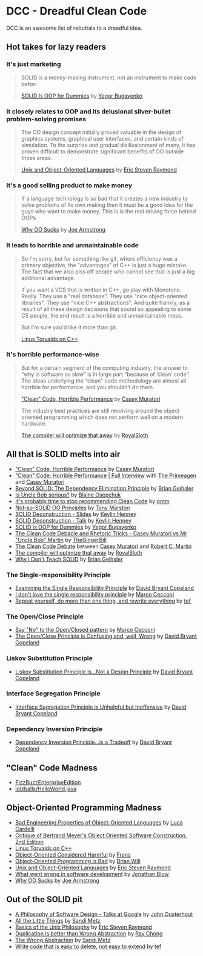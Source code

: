 # DCC - Dreadful Clean Code

DCC is an awesome list of rebuttals to a dreadful idea.

## Hot takes for lazy readers

### It's just marketing

> SOLID is a money-making instrument, not an instrument to make code better.
>
> [SOLID Is OOP for Dummies](https://www.yegor256.com/2017/03/28/solid.html) by [Yegor Bugayenko](https://twitter.com/yegor256)

### It closely relates to OOP and its delusional silver-bullet problem-solving promises

> The OO design concept initially proved valuable in the design of graphics systems, graphical user interfaces, and certain kinds of simulation. To the surprise and gradual disillusionment of many, it has proven difficult to demonstrate significant benefits of OO outside those areas.
>
> [Unix and Object-Oriented Languages](http://catb.org/esr/writings/taoup/html/unix_and_oo.html) by [Eric Steven Raymond](http://www.catb.org/~esr/)

### It's a good selling product to make money

> If a language technology is so bad that it creates a new industry to solve problems of its own making then it must be a good idea for the guys who want to make money. This is is the real driving force behind OOPs.
>
> [Why OO Sucks](https://www.cs.otago.ac.nz/staffpriv/ok/Joe-Hates-OO.htm) by [Joe Armstrong](https://twitter.com/joeerl)

### It leads to horrible and unmaintainable code

> So I'm sorry, but for something like git, where efficiency was a primary objective, the "advantages" of C++ is just a huge mistake. The fact that we also piss off people who cannot see that is just a big additional advantage.
>
> If you want a VCS that is written in C++, go play with Monotone. Really. They use a "real database". They use "nice object-oriented libraries". They use "nice C++ abstractions". And quite frankly, as a result of all these design decisions that sound so appealing to some CS people, the end result is a horrible and unmaintainable mess.
>
> But I'm sure you'd like it more than git.
>
> [Linus Torvalds on C++](https://harmful.cat-v.org/software/c++/linus)

### It's horrible performance-wise

> But for a certain segment of the computing industry, the answer to “why is software so slow” is in large part “because of ‘clean’ code”. The ideas underlying the “clean” code methodology are almost all horrible for performance, and you shouldn’t do them.
>
> ["Clean" Code, Horrible Performance](https://www.computerenhance.com/p/clean-code-horrible-performance) by [Casey Muratori](https://twitter.com/cmuratori)

> The industry best practices are still revolving around the object oriented programming which does not perform well on a modern hardware.
>
> [The compiler will optimize that away](https://blog.royalsloth.eu/posts/the-compiler-will-optimize-that-away/) by [RoyalSloth](https://blog.royalsloth.eu/contact/)

## All that is SOLID melts into air

  - ["Clean" Code, Horrible Performance](https://www.computerenhance.com/p/clean-code-horrible-performance) by [Casey Muratori](https://twitter.com/cmuratori)
  - ["Clean" Code: Horrible Performance | Full Interview](https://www.youtube.com/watch?v=OtozASk68Os) with [The Primeagen](https://www.twitch.tv/ThePrimeagen) and [Casey Muratori](https://twitter.com/cmuratori)
  - [Beyond SOLID: The Dependency Elimination Principle](https://qualityisspeed.blogspot.com/2014/09/beyond-solid-dependency-elimination.html) by [Brian Geihsler](https://twitter.com/BrianGeihsler)
  - [Is Uncle Bob serious?](https://dev.to/bosepchuk/is-uncle-bob-serious-dhi) by [Blaine Osepchuk](https://dev.to/bosepchuk)
  - [It's probably time to stop recommending Clean Code](https://qntm.org/clean) by [qntm](https://twitter.com/qntm)
  - [Not-so-SOLID OO Principles](https://www.tonymarston.net/php-mysql/not-so-solid-oo-principles.html) by [Tony Marston](https://www.tonymarston.net/aboutme/index.php)
  - [SOLID Deconstruction - Slides](https://accu.org/conf-docs/PDFs_2012/Kevlin_SOLID_Deconstruction.pdf) by [Kevlin Henney](https://twitter.com/KevlinHenney)
  - [SOLID Deconstruction - Talk](https://vimeo.com/157708450) by [Kevlin Henney](https://twitter.com/KevlinHenney)
  - [SOLID Is OOP for Dummies](https://www.yegor256.com/2017/03/28/solid.html) by [Yegor Bugayenko](https://twitter.com/yegor256)
  - [The Clean Code Debacle and Rhetoric Tricks - Casey Muratori vs Mr "Uncle Bob" Martin](https://www.youtube.com/watch?v=ZLxazlP7Ppo) by [TheGingerBill](https://twitter.com/TheGingerBill)
  - [The Clean Code Debate](https://github.com/cmuratori/misc/blob/main/cleancodeqa.md) between [Casey Muratori](https://twitter.com/cmuratori) and [Robert C. Martin](https://en.wikipedia.org/wiki/Robert_C._Martin)
  - [The compiler will optimize that away](https://blog.royalsloth.eu/posts/the-compiler-will-optimize-that-away/) by [RoyalSloth](https://blog.royalsloth.eu/contact/)
  - [Why I Don't Teach SOLID](https://qualityisspeed.blogspot.com/2014/08/why-i-dont-teach-solid.html) by [Brian Geihsler](https://twitter.com/BrianGeihsler)

### The Single-responsibility Principle

  - [Examining the Single Responsibility Principle](https://naildrivin5.com/blog/2019/11/11/solid-is-not-solid-rexamining-the-single-responsibility-principle.html) by [David Bryant Copeland](https://naildrivin5.com/bio/index.html)
  - [I don't love the single responsibility principle](https://sklivvz.com/posts/i-dont-love-the-single-responsibility-principle) by [Marco Cecconi](https://twitter.com/sklivvz)
  - [Repeat yourself, do more than one thing, and rewrite everything](https://programmingisterrible.com/post/176657481103/repeat-yourself-do-more-than-one-thing-and) by [tef](https://mastodon.social/@tef)

### The Open/Close Principle

  - [Say "No" to the Open/Closed pattern](https://sklivvz.com/posts/say-no-to-the-openclosed-pattern) by [Marco Cecconi](https://twitter.com/sklivvz)
  - [The Open/Close Principle is Confusing and, well, Wrong](https://naildrivin5.com/blog/2019/11/14/open-closed-principle-is-confusing-and-well-wrong.html) by [David Bryant Copeland](https://naildrivin5.com/bio/index.html)

### Liskov Substitution Principle

  - [Liskov Substitution Principle is…Not a Design Principle](https://naildrivin5.com/blog/2019/11/18/liskov-substitution-principle-is-not-a-design-principle.html) by [David Bryant Copeland](https://naildrivin5.com/bio/index.html)

### Interface Segregation Principle

  - [Interface Segregation Principle is Unhelpful but Inoffensive](https://naildrivin5.com/blog/2019/11/21/interface-segreation-principle-is-unhelpful-but-inoffensive.html) by [David Bryant Copeland](https://naildrivin5.com/bio/index.html)

### Dependency Inversion Principle

  - [Dependency Inversion Principle…is a Tradeoff](https://naildrivin5.com/blog/2019/12/02/dependency-inversion-principle-is-a-tradeoff.html) by [David Bryant Copeland](https://naildrivin5.com/bio/index.html)

## "Clean" Code Madness

  - [FizzBuzzEnterpriseEdition](https://github.com/EnterpriseQualityCoding/FizzBuzzEnterpriseEdition)
  - [lolzballs/HelloWorld.java](https://gist.github.com/lolzballs/2152bc0f31ee0286b722)

## Object-Oriented Programming Madness

  - [Bad Engineering Properties of Object-Oriented Languages](http://lucacardelli.name/Papers/BadPropertiesOfOO.html) by [Luca Cardelli](http://lucacardelli.name/)
  - [Critique of Bertrand Meyer's Object Oriented Software Construction, 2nd Edition](https://web.archive.org/web/20010511003307/http://www.geocities.com/tablizer/meyer1.htm)
  - [Linus Torvalds on C++](https://harmful.cat-v.org/software/c++/linus)
  - [Object-Oriented Considered Harmful](https://www.iwriteiam.nl/AoP_OOCH.html) by [Frans](https://www.iwriteiam.nl/Frans.html)
  - [Object-Oriented Programming is Bad](https://youtu.be/QM1iUe6IofM) by [Brian Will](https://brianwill.github.io/)
  - [Unix and Object-Oriented Languages](http://catb.org/esr/writings/taoup/html/unix_and_oo.html) by [Eric Steven Raymond](http://www.catb.org/~esr/)
  - [What went wrong in software development](https://youtu.be/KcP1fXQv0iU) by [Jonathan Blow](https://twitter.com/Jonathan_Blow)
  - [Why OO Sucks](https://www.cs.otago.ac.nz/staffpriv/ok/Joe-Hates-OO.htm) by [Joe Armstrong](https://twitter.com/joeerl)

## Out of the SOLID pit

  - [A Philosophy of Software Design - Talks at Google](https://youtu.be/bmSAYlu0NcY?si=TN2tQQ1maLMFQevK) by [John Ousterhout](https://twitter.com/JohnOusterhout)
  - [All the Little Things](https://www.youtube.com/watch?v=8bZh5LMaSmE) by [Sandi Metz](https://twitter.com/sandimetz)
  - [Basics of the Unix Philosophy](http://catb.org/esr/writings/taoup/html/ch01s06.html) by [Eric Steven Raymond](http://www.catb.org/~esr/)
  - [Duplication is better than Wrong Abstraction](https://blog.awesomesoftwareengineer.com/p/duplication-is-better-than-wrong-abstraction) by [Ray Chong](https://substack.com/@raychongtk)
  - [The Wrong Abstraction](https://sandimetz.com/blog/2016/1/20/the-wrong-abstraction) by [Sandi Metz](https://twitter.com/sandimetz)
  - [Write code that is easy to delete, not easy to extend](https://programmingisterrible.com/post/139222674273/write-code-that-is-easy-to-delete-not-easy-to) by [tef](https://mastodon.social/@tef)
